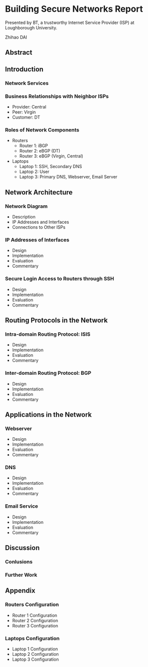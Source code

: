 #  Building Secure Networks Report

Presented by BT, a trustworthy Internet Service Provider (ISP) at Loughborough University.

Zhihao DAI



## Abstract



## Introduction

### Network Services



### Business Relationships with Neighbor ISPs

- Provider: Central
- Peer: Virgin
- Customer: DT



### Roles of Network Components

- Routers
  - Router 1: iBGP
  - Router 2: eBGP (DT) 
  - Router 3: eBGP (Virgin, Central) 
- Laptops
  - Laptop 1: SSH, Secondary DNS
  - Laptop 2: User
  - Laptop 3: Primary DNS, Webserver,  Email Server



## Network Architecture

### Network Diagram

- Description
- IP Addresses and Interfaces
- Connections to Other ISPs



### IP Addresses of Interfaces

- Design
- Implementation
- Evaluation
- Commentary



### Secure Login Access to Routers through SSH

- Design
- Implementation
- Evaluation
- Commentary



## Routing Protocols in the Network

### Intra-domain Routing Protocol: ISIS

- Design
- Implementation
- Evaluation
- Commentary



### Inter-domain Routing Protocol: BGP

- Design
- Implementation
- Evaluation
- Commentary



## Applications in the Network

### Webserver

- Design
- Implementation
- Evaluation
- Commentary



### DNS

- Design
- Implementation
- Evaluation
- Commentary



### Email Service

- Design
- Implementation
- Evaluation
- Commentary



## Discussion

### Conlusions



### Further Work



## Appendix

### Routers Configuration

- Router 1 Configuration
- Router 2 Configuration
- Router 3 Configuration



### Laptops Configuration

- Laptop 1 Configuration
- Laptop 2 Configuration
- Laptop 3 Configuration
